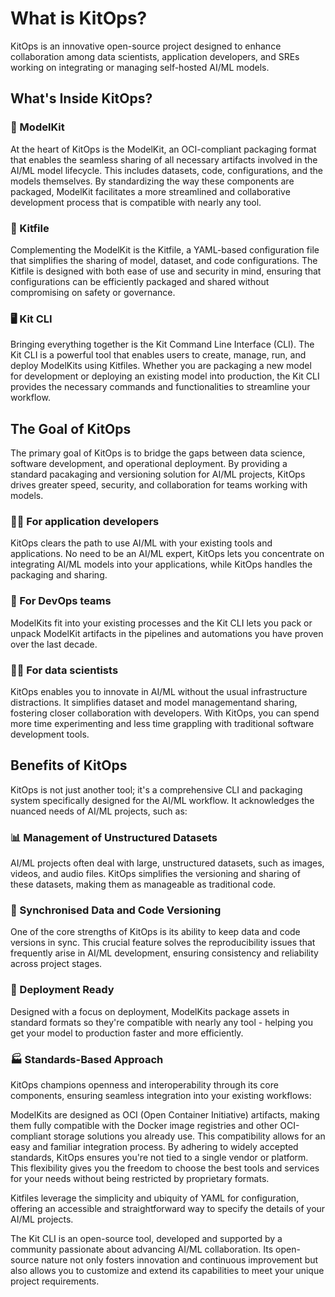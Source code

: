 # What is KitOps?

KitOps is an innovative open-source project designed to enhance collaboration among data scientists, application developers, and SREs working on integrating or managing self-hosted AI/ML models.

## What's Inside KitOps?

### 🎁 ModelKit

At the heart of KitOps is the ModelKit, an OCI-compliant packaging format that enables the seamless sharing of all necessary artifacts involved in the AI/ML model lifecycle. This includes datasets, code, configurations, and the models themselves. By standardizing the way these components are packaged, ModelKit facilitates a more streamlined and collaborative development process that is compatible with nearly any tool.

### 📄 Kitfile 

Complementing the ModelKit is the Kitfile, a YAML-based configuration file that simplifies the sharing of model, dataset, and code configurations. The Kitfile is designed with both ease of use and security in mind, ensuring that configurations can be efficiently packaged and shared without compromising on safety or governance.

### 🖥️ Kit CLI 

Bringing everything together is the Kit Command Line Interface (CLI). The Kit CLI is a powerful tool that enables users to create, manage, run, and deploy ModelKits using Kitfiles. Whether you are packaging a new model for development or deploying an existing model into production, the Kit CLI provides the necessary commands and functionalities to streamline your workflow.

## The Goal of KitOps

The primary goal of KitOps is to bridge the gaps between data science, software development, and operational deployment. By providing a standard pacakaging and versioning solution for AI/ML projects, KitOps drives greater speed, security, and collaboration for teams working with models.

### 👩‍💻 For application developers

KitOps clears the path to use AI/ML with your existing tools and applications. No need to be an AI/ML expert, KitOps lets you concentrate on integrating AI/ML models into your applications, while KitOps handles the packaging and sharing.

### 👷 For DevOps teams

ModelKits fit into your existing processes and the Kit CLI lets you pack or unpack ModelKit artifacts in the pipelines and automations you have proven over the last decade.

### 👩‍🔬 For data scientists

KitOps enables you to innovate in AI/ML without the usual infrastructure distractions. It simplifies dataset and model managementand sharing, fostering closer collaboration with developers. With KitOps, you can spend more time experimenting and less time grappling with traditional software development tools.

## Benefits of KitOps

KitOps is not just another tool; it's a comprehensive CLI and packaging system specifically designed for the AI/ML workflow. It acknowledges the nuanced needs of AI/ML projects, such as:

### 📊 Management of Unstructured Datasets
AI/ML projects often deal with large, unstructured datasets, such as images, videos, and audio files. KitOps simplifies the versioning and sharing of these datasets, making them as manageable as traditional code.

### 🤝 Synchronised Data and Code Versioning
One of the core strengths of KitOps is its ability to keep data and code versions in sync. This crucial feature solves the reproducibility issues that frequently arise in AI/ML development, ensuring consistency and reliability across project stages.

### 🚀 Deployment Ready
Designed with a focus on deployment, ModelKits package assets in standard formats so they're compatible with nearly any tool - helping you get your model to production faster and more efficiently.

### 🏭 Standards-Based Approach
KitOps champions openness and interoperability through its core components, ensuring seamless integration into your existing workflows:

ModelKits are designed as OCI (Open Container Initiative) artifacts, making them fully compatible with the Docker image registries and other OCI-compliant storage solutions you already use. This compatibility allows for an easy and familiar integration process. By adhering to widely accepted standards, KitOps ensures you're not tied to a single vendor or platform. This flexibility gives you the freedom to choose the best tools and services for your needs without being restricted by proprietary formats.

Kitfiles leverage the simplicity and ubiquity of YAML for configuration, offering an accessible and straightforward way to specify the details of your AI/ML projects.

The Kit CLI is an open-source tool, developed and supported by a community passionate about advancing AI/ML collaboration. Its open-source nature not only fosters innovation and continuous improvement but also allows you to customize and extend its capabilities to meet your unique project requirements.

